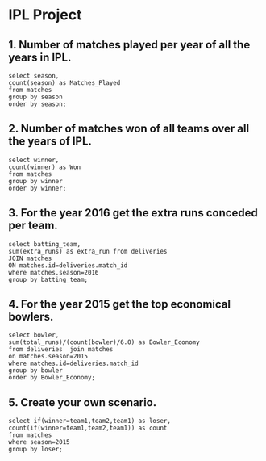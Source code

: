 # IPL Project

## 1. Number of matches played per year of all the years in IPL.
```
select season,
count(season) as Matches_Played
from matches 
group by season 
order by season;

```

## 2. Number of matches won of all teams over all the years of IPL.
```
select winner,
count(winner) as Won
from matches 
group by winner
order by winner;
```
## 3. For the year 2016 get the extra runs conceded per team.
```
select batting_team,
sum(extra_runs) as extra_run from deliveries
JOIN matches
ON matches.id=deliveries.match_id 
where matches.season=2016 
group by batting_team;
```

## 4. For the year 2015 get the top economical bowlers.
```
select bowler,
sum(total_runs)/(count(bowler)/6.0) as Bowler_Economy
from deliveries  join matches  
on matches.season=2015 
where matches.id=deliveries.match_id
group by bowler
order by Bowler_Economy;
```

## 5. Create your own scenario.

```
select if(winner=team1,team2,team1) as loser,
count(if(winner=team1,team2,team1)) as count
from matches 
where season=2015
group by loser;
```

